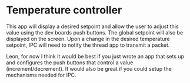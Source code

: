 # Temperature controller

This app will display a desired setpoint and allow the user to adjust this value using 
the dev boards push buttons. The global setpoint will also be displayed on the screen.
Upon a change in the desired temperature setpoint, IPC will need to notify the thread 
app to transmit a packet. 

Leon, for now I think it would be best if you just wrote an app that sets up and configures
the push buttons that control a value (increment/decrement). It would also be great if 
you could setup the mechanisms needed for IPC.
